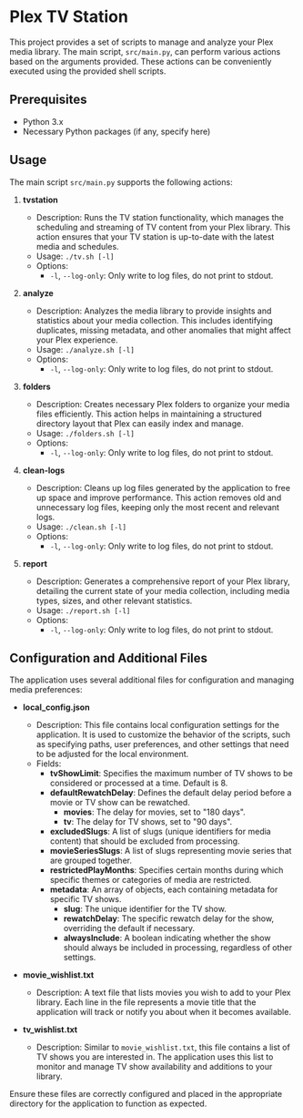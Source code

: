 # Plex TV Station

This project provides a set of scripts to manage and analyze your Plex media library. The main script, `src/main.py`, can perform various actions based on the arguments provided. These actions can be conveniently executed using the provided shell scripts.

## Prerequisites

- Python 3.x
- Necessary Python packages (if any, specify here)

## Usage

The main script `src/main.py` supports the following actions:

1. **tvstation**
   - Description: Runs the TV station functionality, which manages the scheduling and streaming of TV content from your Plex library. This action ensures that your TV station is up-to-date with the latest media and schedules.
   - Usage: `./tv.sh [-l]`
   - Options:
     - `-l`, `--log-only`: Only write to log files, do not print to stdout.

2. **analyze**
   - Description: Analyzes the media library to provide insights and statistics about your media collection. This includes identifying duplicates, missing metadata, and other anomalies that might affect your Plex experience.
   - Usage: `./analyze.sh [-l]`
   - Options:
     - `-l`, `--log-only`: Only write to log files, do not print to stdout.

3. **folders**
   - Description: Creates necessary Plex folders to organize your media files efficiently. This action helps in maintaining a structured directory layout that Plex can easily index and manage.
   - Usage: `./folders.sh [-l]`
   - Options:
     - `-l`, `--log-only`: Only write to log files, do not print to stdout.

4. **clean-logs**
   - Description: Cleans up log files generated by the application to free up space and improve performance. This action removes old and unnecessary log files, keeping only the most recent and relevant logs.
   - Usage: `./clean.sh [-l]`
   - Options:
     - `-l`, `--log-only`: Only write to log files, do not print to stdout.

5. **report**
   - Description: Generates a comprehensive report of your Plex library, detailing the current state of your media collection, including media types, sizes, and other relevant statistics.
   - Usage: `./report.sh [-l]`
   - Options:
     - `-l`, `--log-only`: Only write to log files, do not print to stdout.

## Configuration and Additional Files

The application uses several additional files for configuration and managing media preferences:

- **local_config.json**
  - Description: This file contains local configuration settings for the application. It is used to customize the behavior of the scripts, such as specifying paths, user preferences, and other settings that need to be adjusted for the local environment.
  - Fields:
    - **tvShowLimit**: Specifies the maximum number of TV shows to be considered or processed at a time. Default is 8.
    - **defaultRewatchDelay**: Defines the default delay period before a movie or TV show can be rewatched.
      - **movies**: The delay for movies, set to "180 days".
      - **tv**: The delay for TV shows, set to "90 days".
    - **excludedSlugs**: A list of slugs (unique identifiers for media content) that should be excluded from processing.
    - **movieSeriesSlugs**: A list of slugs representing movie series that are grouped together.
    - **restrictedPlayMonths**: Specifies certain months during which specific themes or categories of media are restricted.
    - **metadata**: An array of objects, each containing metadata for specific TV shows.
      - **slug**: The unique identifier for the TV show.
      - **rewatchDelay**: The specific rewatch delay for the show, overriding the default if necessary.
      - **alwaysInclude**: A boolean indicating whether the show should always be included in processing, regardless of other settings.

- **movie_wishlist.txt**
  - Description: A text file that lists movies you wish to add to your Plex library. Each line in the file represents a movie title that the application will track or notify you about when it becomes available.

- **tv_wishlist.txt**
  - Description: Similar to `movie_wishlist.txt`, this file contains a list of TV shows you are interested in. The application uses this list to monitor and manage TV show availability and additions to your library.

Ensure these files are correctly configured and placed in the appropriate directory for the application to function as expected.

